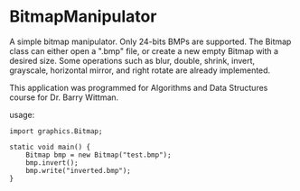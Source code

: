 # BitmapManipulator

A simple bitmap manipulator. Only 24-bits BMPs are supported. The Bitmap class can either open a ".bmp" file, 
or create a new empty Bitmap with a desired size. Some operations such as blur, double, shrink, invert,
grayscale, horizontal mirror, and right rotate are already implemented.

This application was programmed for Algorithms and Data Structures course for Dr. Barry Wittman.

usage:
    
    import graphics.Bitmap;
    
    static void main() {
    	Bitmap bmp = new Bitmap("test.bmp");
    	bmp.invert();
    	bmp.write("inverted.bmp");
    }
